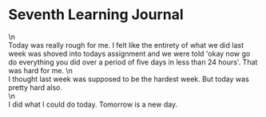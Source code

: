 # Seventh Learning Journal
\n  
Today was really rough for me. I felt like the entirety of what we did last week was shoved into todays assignment and we were told 'okay now go do everything you did over a period of five days in less than 24 hours'. That was hard for me.
\n  
I thought last week was supposed to be the hardest week. But today was pretty hard also.  
\n  
I did what I could do today. Tomorrow is a new day.  
